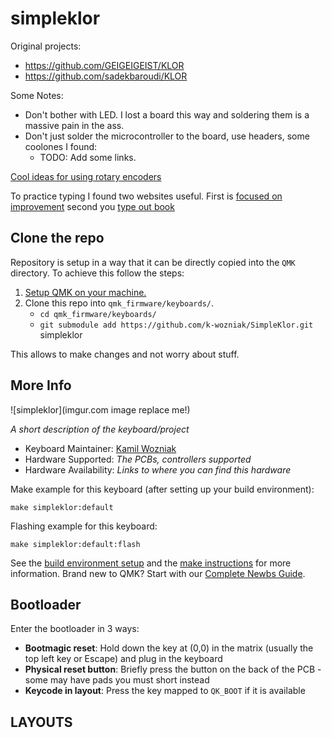 # simpleklor

Original projects:

- <https://github.com/GEIGEIGEIST/KLOR>
- <https://github.com/sadekbaroudi/KLOR>

Some Notes:

- Don't bother with LED. I lost a board this way and soldering them is a massive pain in the ass.
- Don't just solder the microcontroller to the board, use headers, some coolones I found:
  - TODO: Add some links.

[Cool ideas for using rotary encoders](https://docs.splitkb.com/hc/en-us/articles/360010513760-How-can-I-use-a-rotary-encoder)

To practice typing I found two websites useful. First is [focused on improvement](https://www.keybr.com/) second you [type out book](https://www.typelit.io/)

## Clone the repo

Repository is setup in a way that it can be directly copied into the `QMK` directory. To achieve this follow the steps:

1. [Setup QMK on your machine.](https://docs.qmk.fm/newbs_getting_started)
2. Clone this repo into `qmk_firmware/keyboards/`.
    - `cd qmk_firmware/keyboards/`
    - `git submodule add https://github.com/k-wozniak/SimpleKlor.git` simpleklor

This allows to make changes and not worry about stuff.

## More Info

![simpleklor](imgur.com image replace me!)

*A short description of the keyboard/project*

* Keyboard Maintainer: [Kamil Wozniak](https://github.com/k-wozniak)
* Hardware Supported: *The PCBs, controllers supported*
* Hardware Availability: *Links to where you can find this hardware*

Make example for this keyboard (after setting up your build environment):

    make simpleklor:default

Flashing example for this keyboard:

    make simpleklor:default:flash

See the [build environment setup](https://docs.qmk.fm/#/getting_started_build_tools) and the [make instructions](https://docs.qmk.fm/#/getting_started_make_guide) for more information. Brand new to QMK? Start with our [Complete Newbs Guide](https://docs.qmk.fm/#/newbs).

## Bootloader

Enter the bootloader in 3 ways:

- **Bootmagic reset**: Hold down the key at (0,0) in the matrix (usually the top left key or Escape) and plug in the keyboard
- **Physical reset button**: Briefly press the button on the back of the PCB - some may have pads you must short instead
- **Keycode in layout**: Press the key mapped to `QK_BOOT` if it is available

## LAYOUTS
